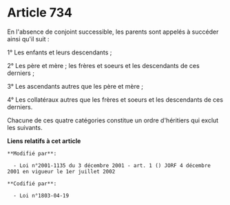 # Article 734

En l'absence de conjoint successible, les parents sont appelés à succéder ainsi qu'il suit :

1° Les enfants et leurs descendants ;

2° Les père et mère ; les frères et soeurs et les descendants de ces derniers ;

3° Les ascendants autres que les père et mère ;

4° Les collatéraux autres que les frères et soeurs et les descendants de ces derniers.

Chacune de ces quatre catégories constitue un ordre d'héritiers qui exclut les suivants.

**Liens relatifs à cet article**

	**Modifié par**:

	  - Loi n°2001-1135 du 3 décembre 2001 - art. 1 () JORF 4 décembre 2001 en vigueur le 1er juillet 2002

	**Codifié par**:

	  - Loi n°1803-04-19
